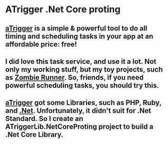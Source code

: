# ATrigger .Net Core proting

## [aTrigger](http://atrigger.com) is a simple & powerful tool to do all timing and scheduling tasks in your app at an affordable price: free!

## I did love this task service, and use it a lot. Not only my working stuff, but my toy projects, such as [Zombie Runner](http://zzombierunner.azurewebsites.net/). So, friends, if you need powerful scheduling tasks, you should try this.

## [aTrigger](http://atrigger.com) got some Libraries, such as  PHP, Ruby, and [.Net](http://atrigger.com/docs/wiki/13/library-net). Unfortunately, it didn't suit for .Net Standard. So I create an ATriggerLib.NetCoreProting project to build a .Net Core Library.
